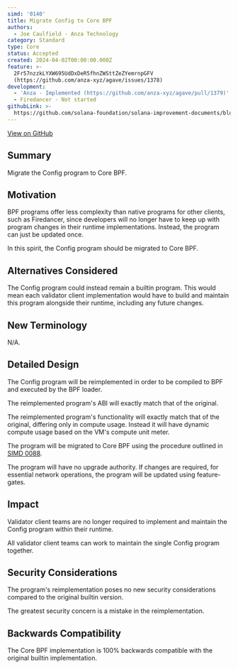 ```yaml
---
simd: '0140'
title: Migrate Config to Core BPF
authors:
  - Joe Caulfield - Anza Technology
category: Standard
type: Core
status: Accepted
created: 2024-04-02T00:00:00.000Z
feature: >-
  2Fr57nzzkLYXW695UdDxDeR5fhnZWSttZeZYemrnpGFV
  (https://github.com/anza-xyz/agave/issues/1378)
development:
  - 'Anza - Implemented (https://github.com/anza-xyz/agave/pull/1379)'
  - Firedancer - Not started
githubLink: >-
  https://github.com/solana-foundation/solana-improvement-documents/blob/main/proposals/0140-migrate-config-to-core-bpf.md
---
```

[View on GitHub](https://github.com/solana-foundation/solana-improvement-documents/blob/main/proposals/0140-migrate-config-to-core-bpf.md)


## Summary

Migrate the Config program to Core BPF.

## Motivation

BPF programs offer less complexity than native programs for other clients, such
as Firedancer, since developers will no longer have to keep up with program
changes in their runtime implementations. Instead, the program can just be
updated once.

In this spirit, the Config program should be migrated to Core BPF.

## Alternatives Considered

The Config program could instead remain a builtin program. This would mean each
validator client implementation would have to build and maintain this program
alongside their runtime, including any future changes.

## New Terminology

N/A.

## Detailed Design

The Config program will be reimplemented in order to be compiled to BPF and
executed by the BPF loader.

The reimplemented program's ABI will exactly match that of the original.

The reimplemented program's functionality will exactly match that of the
original, differing only in compute usage. Instead it will have dynamic compute
usage based on the VM's compute unit meter.

The program will be migrated to Core BPF using the procedure outlined in
[SIMD 0088](./0088-enable-core-bpf-programs.md).

The program will have no upgrade authority. If changes are required, for
essential network operations, the program will be updated using feature-gates.

## Impact

Validator client teams are no longer required to implement and maintain the
Config program within their runtime.

All validator client teams can work to maintain the single Config program
together.

## Security Considerations

The program's reimplementation poses no new security considerations compared to
the original builtin version.

The greatest security concern is a mistake in the reimplementation.

## Backwards Compatibility

The Core BPF implementation is 100% backwards compatible with the original
builtin implementation.

